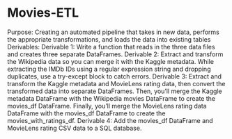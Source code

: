 # Movies-ETL
Purpose: Creating an automated pipeline that takes in new data, performs the appropriate transformations, and loads the data into existing tables
Derivables:
  Derivable 1: Write a function that reads in the three data files and creates three separate DataFrames.
  Derivable 2: Extract and transform the Wikipedia data so you can merge it with the Kaggle metadata. While extracting the IMDb IDs using a regular expression string and dropping   duplicates, use a try-except block to catch errors.
  Derivable 3: Extract and transform the Kaggle metadata and MovieLens rating data, then convert the transformed data into separate DataFrames. Then, you’ll merge the Kaggle         metadata DataFrame with the Wikipedia movies DataFrame to create the movies_df DataFrame. Finally, you’ll merge the MovieLens rating data DataFrame with the movies_df DataFrame   to create the movies_with_ratings_df.
  Derivable 4: Add the movies_df DataFrame and MovieLens rating CSV data to a SQL database.
